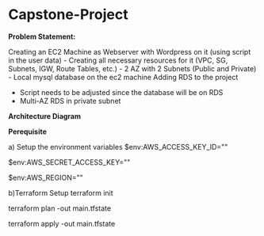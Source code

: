 # Capstone-Project
**Problem Statement:**


Creating an EC2 Machine as Webserver with Wordpress on it (using script in the user data) - Creating all necessary resources for it (VPC, SG, Subnets, IGW, Route Tables, etc.) - 2 AZ with 2 Subnets (Public and Private) - Local mysql database on the ec2 machine
 Adding RDS to the project 
- Script needs to be adjusted since the database will be on RDS 
- Multi-AZ RDS in private subnet

**Architecture Diagram**



**Perequisite**

a) Setup the environment variables
$env:AWS_ACCESS_KEY_ID=""

$env:AWS_SECRET_ACCESS_KEY=""

$env:AWS_REGION=""

b)Terraform Setup
terraform init

terraform plan -out main.tfstate

terraform apply -out main.tfstate





